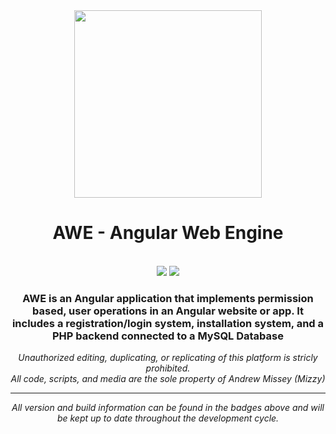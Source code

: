 <div align="center">
<img src="https://dev.brandiq.agency/mizzy/angular-admin-interface-with-php/raw/master/src/assets/images/AWEColor1.png" width="300px" />

<h1>AWE - Angular Web Engine</h1>
<br />
<a href="../commits/master"><img src="https://img.shields.io/badge/Build-Passed-success?style=for-the-badge"></a>
<a href="/CHANGELOG.md"><img src="https://img.shields.io/badge/Version-1.1.7b-red?style=for-the-badge"></a>
<h3>AWE is an Angular application that implements permission based, user operations in an Angular website or app. It includes a registration/login system, installation system, and a PHP backend connected to a MySQL Database</h3>
<p><i>Unauthorized editing, duplicating, or replicating of this platform is stricly prohibited.<br />All code, scripts, and media are the sole property of Andrew Missey (Mizzy)<i></p>
<hr />
<p>All version and build information can be found in the badges above and will be kept up to date throughout the development cycle.</p>
</div>

